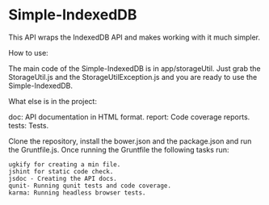 Simple-IndexedDB
================

This API wraps the IndexedDB API and makes working with it much simpler.

How to use:

  The main code of the Simple-IndexedDB is in app/storageUtil.
  Just grab the StorageUtil.js and the StorageUtilException.js and you are ready to use the Simple-IndexedDB.

What else is in the project:

  doc: API documentation in HTML format.
  report: Code coverage reports.
  tests: Tests.

  Clone the repository, install the bower.json and the package.json and run the Gruntfile.js.
  Once running the Gruntfile the following tasks run:
  
    ugkify for creating a min file.
    jshint for static code check.
    jsdoc - Creating the API docs.
    qunit- Running qunit tests and code coverage.
    karma: Running headless browser tests.
